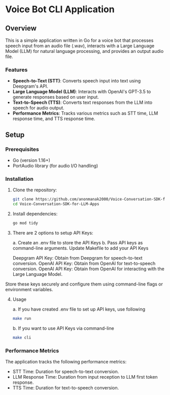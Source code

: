 # Voice Bot CLI Application

## Overview

This is a simple application written in Go for a voice bot that processes speech input from an audio file (.wav), interacts with a Large Language Model (LLM) for natural language processing, and provides an output audio file.

### Features

- **Speech-to-Text (STT)**: Converts speech input into text using Deepgram's API.
- **Large Language Model (LLM)**: Interacts with OpenAI's GPT-3.5 to generate responses based on user input.
- **Text-to-Speech (TTS)**: Converts text responses from the LLM into speech for audio output.
- **Performance Metrics**: Tracks various metrics such as STT time, LLM response time, and TTS response time.

## Setup

### Prerequisites

- Go (version 1.16+)
- PortAudio library (for audio I/O handling)

### Installation

1. Clone the repository:

   ```bash
   git clone https://github.com/anonmanak2000/Voice-Conversation-SDK-for-LLM-Apps.git
   cd Voice-Conversation-SDK-for-LLM-Apps
   ```

2. Install dependencies:

   ```bash
   go mod tidy
   ```

3. There are 2 options to setup API Keys:

   a. Create an .env file to store the API Keys
   b. Pass API keys as command-line arguments. Update Makefile to add your API Keys

   Deepgram API Key: Obtain from Deepgram for speech-to-text conversion.
   OpenAI API Key: Obtain from OpenAI for text-to-speech conversion.
   OpenAI API Key: Obtain from OpenAI for interacting with the Large Language Model.

Store these keys securely and configure them using command-line flags or environment variables.

4. Usage

   a. If you have created .env file to set up API keys, use following

   ```bash
   make run
   ```
   
   b. If you want to use API Keys via command-line

   ```bash
   make cli
   ```

### Performance Metrics

The application tracks the following performance metrics:

- STT Time: Duration for speech-to-text conversion.
- LLM Response Time: Duration from input reception to LLM first token response.
- TTS Time: Duration for text-to-speech conversion.
